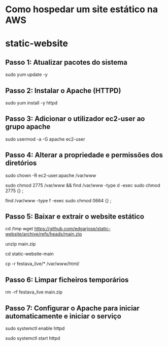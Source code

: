 # Como hospedar um site estático na AWS

# static-website

## Passo 1: Atualizar pacotes do sistema
sudo yum update -y

## Passo 2: Instalar o Apache (HTTPD)
sudo yum install -y httpd

## Passo 3: Adicionar o utilizador ec2-user ao grupo apache
sudo usermod -a -G apache ec2-user

## Passo 4: Alterar a propriedade e permissões dos diretórios
sudo chown -R ec2-user:apache /var/www

sudo chmod 2775 /var/www && find /var/www -type d -exec sudo chmod 2775 {} \;

find /var/www -type f -exec sudo chmod 0664 {} \;

## Passo 5: Baixar e extrair o website estático
cd /tmp
wget https://github.com/edgarjose/static-website/archive/refs/heads/main.zip

unzip main.zip

cd static-website-main

cp -r festava_live/* /var/www/html/

## Passo 6: Limpar ficheiros temporários
rm -rf festava_live main.zip

## Passo 7: Configurar o Apache para iniciar automaticamente e iniciar o serviço
sudo systemctl enable httpd

sudo systemctl start httpd
